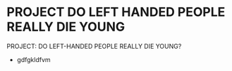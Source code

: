 # PROJECT DO LEFT HANDED PEOPLE REALLY DIE YOUNG
PROJECT: DO LEFT-HANDED PEOPLE REALLY DIE YOUNG?

* gdfgkldfvm
